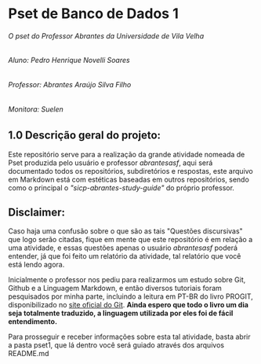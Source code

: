 # Pset de Banco de Dados 1
###### O pset do Professor Abrantes da Universidade de Vila Velha
###### Aluno: Pedro Henrique Novelli Soares
###### Professor: Abrantes Araújo Silva Filho
###### Monitora: Suelen
## 1.0 Descrição geral do projeto:
Este repositório serve para a realização da grande atividade nomeada de Pset produzida pelo usuário 
e professor *abrantesasf*, aqui será documentado todos os repositórios, subdiretórios e respostas, 
este arquivo em Markdown está com estéticas baseadas em outros repositórios, sendo como o principal 
o *"sicp-abrantes-study-guide"* do próprio professor.
## Disclaimer:
Caso haja uma confusão sobre o que são as tais "Questões discursivas" que logo serão citadas, fique
em mente que este repositório é em relação a uma atividade, e essas questões apenas o usuário *abrantesasf*
poderá entender, já que foi feito um relatório da atividade, tal relatório que você está lendo agora.

Inicialmente o professor nos pediu para realizarmos um estudo sobre Git, Github e a Linguagem Markdown,
e então diversos tutoriais foram pesquisados por minha parte, incluindo a leitura em PT-BR do livro
PROGIT, disponibilizado no [site oficial do Git](https://git-scm.com/book/pt-br/v2). 
**Ainda espero que todo o livro um dia seja totalmente traduzido, a linguagem utilizada por eles foi
de fácil entendimento.**

Para prosseguir e receber informações sobre esta tal atividade, basta abrir a pasta pset1, que lá 
dentro você será guiado através dos arquivos README.md
